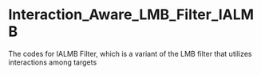 # Interaction_Aware_LMB_Filter_IALMB
The codes for IALMB Filter, which is a variant of the LMB filter that utilizes interactions among targets

